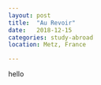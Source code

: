```yaml
---
layout: post
title:  "Au Revoir"
date:   2018-12-15
categories: study-abroad
location: Metz, France

---
```


hello

